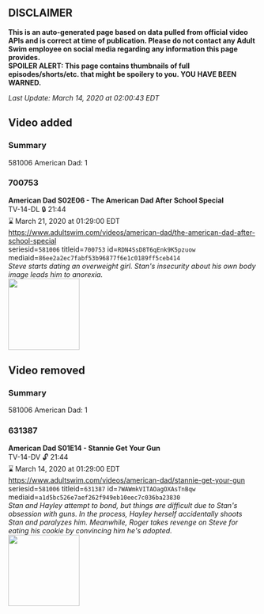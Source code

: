 ## DISCLAIMER
**This is an auto-generated page based on data pulled from official video APIs and is correct at time of publication. Please do not contact any Adult Swim employee on social media regarding any information this page provides.**  
**SPOILER ALERT: This page contains thumbnails of full episodes/shorts/etc. that might be spoilery to you. YOU HAVE BEEN WARNED.**  

_Last Update: March 14, 2020 at 02:00:43 EDT_
## Video added
### Summary
581006 American Dad: 1  
### 700753
**American Dad S02E06 - The American Dad After School Special**  
TV-14-DL 🔒 21:44  
⌛ March 21, 2020 at 01:29:00 EDT  
https://www.adultswim.com/videos/american-dad/the-american-dad-after-school-special  
seriesid=`581006` titleid=`700753` id=`RDN4SsD8T6qEnk9K5pzuow` mediaid=`86ee2a2ec7fabf53b96877f6e1c0189ff5ceb414`  
_Steve starts dating an overweight girl. Stan's insecurity about his own body image leads him to anorexia._  
<a href="https://i.cdn.turner.com/adultswim/big/image-upload/thumbnails/thumb-2_image-15199199692924.jpg"><img src="https://i.cdn.turner.com/adultswim/big/image-upload/thumbnails/thumb-2_image-15199199692924.jpg" height="144px" /></a>
## Video removed
### Summary
581006 American Dad: 1  
### 631387
**American Dad S01E14 - Stannie Get Your Gun**  
TV-14-DV 🔓 21:44  
⌛ March 14, 2020 at 01:29:00 EDT  
https://www.adultswim.com/videos/american-dad/stannie-get-your-gun  
seriesid=`581006` titleid=`631387` id=`7WAWmkVITAOagOXAsTnBqw` mediaid=`a1d5bc526e7aef262f949eb10eec7c036ba23830`  
_Stan and Hayley attempt to bond, but things are difficult due to Stan's obsession with guns. In the process, Hayley herself accidentally shoots Stan and paralyzes him. Meanwhile, Roger takes revenge on Steve for eating his cookie by convincing him he's adopted._  
<a href="https://i.cdn.turner.com/adultswim/big/image-upload/thumbnails/thumb-2_image-151991866804315.jpg"><img src="https://i.cdn.turner.com/adultswim/big/image-upload/thumbnails/thumb-2_image-151991866804315.jpg" height="144px" /></a>
